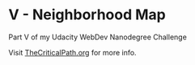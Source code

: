 # V - Neighborhood Map
Part V of my Udacity WebDev Nanodegree Challenge

Visit <a href="http://www.thecriticalpath.org">TheCriticalPath.org</a> for more info.
